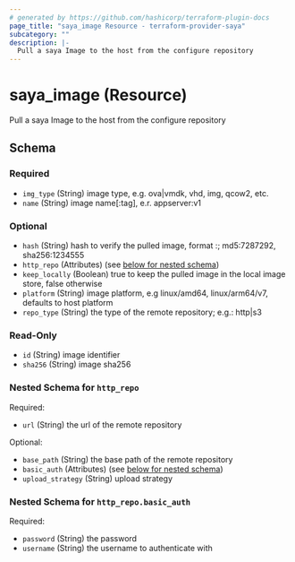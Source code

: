 ```yaml
---
# generated by https://github.com/hashicorp/terraform-plugin-docs
page_title: "saya_image Resource - terraform-provider-saya"
subcategory: ""
description: |-
  Pull a saya Image to the host from the configure repository
---
```


# saya_image (Resource)

Pull a saya Image to the host from the configure repository



<!-- schema generated by tfplugindocs -->
## Schema

### Required

- `img_type` (String) image type, e.g. ova|vmdk, vhd, img, qcow2, etc.
- `name` (String) image name[:tag], e.r. appserver:v1

### Optional

- `hash` (String) hash to verify the pulled image, format <hash-type>:<hash-value>; md5:7287292, sha256:1234555
- `http_repo` (Attributes) (see [below for nested schema](#nestedatt--http_repo))
- `keep_locally` (Boolean) true to keep the pulled image in the local image store, false otherwise
- `platform` (String) image platform, e.g linux/amd64, linux/arm64/v7, defaults to host platform
- `repo_type` (String) the type of the remote repository; e.g.: http|s3

### Read-Only

- `id` (String) image identifier
- `sha256` (String) image sha256

<a id="nestedatt--http_repo"></a>
### Nested Schema for `http_repo`

Required:

- `url` (String) the url  of the remote repository

Optional:

- `base_path` (String) the base path  of the remote repository
- `basic_auth` (Attributes) (see [below for nested schema](#nestedatt--http_repo--basic_auth))
- `upload_strategy` (String) upload strategy

<a id="nestedatt--http_repo--basic_auth"></a>
### Nested Schema for `http_repo.basic_auth`

Required:

- `password` (String) the password
- `username` (String) the username to authenticate with
